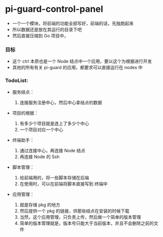 # pi-guard-control-panel

- 一个一个模块，将前端的功能全部写好，前端的话，先独跑起来
- 所以数据还是放在其运行的目录下吧
- 然后直接压缩到 Go 项目中，

### 目标

- 这个 ctrl 本质也是一个 Node 结点中一个应用，要以这个为根据进行开发
- 其他的所有有关 pi-guard 的应用，都要求可以直接运行在 nodes 中

### TodoList:

- 服务结点：

  1. 连接服务注册中心，然后中心拿结点的数据

- 项目的根据：

  1. 有多少个项目就是连上了多少个中心
  2. 一个项目对应一个中心

- 终端助手：

  1. 通过连接中心，再连接 Node 结点
  2. 再连接 Node 的 Ssh

- 脚本管理：

  1. 给前端用的，将一些脚本存储在后端
  2. 在使用时，可以在前端将脚本直接写到 终端中

- 应用管理：

  1. 就是存储 pkg 的地方
  2. 然后提供一个 pkg 的链接，供那些结点在安装的时候下载
  3. 当然，这个应用管理，只负责上传，然后做一个简单的版本管理
  4. 简单的版本管理就是，版本号只能大于当前版本，并且不会删除之前的文件

